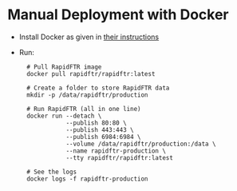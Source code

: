 # Manual Deployment with Docker

* Install Docker as given in [their instructions](http://docs.docker.com/)
* Run:

        # Pull RapidFTR image
        docker pull rapidftr/rapidftr:latest

        # Create a folder to store RapidFTR data
        mkdir -p /data/rapidftr/production
        
        # Run RapidFTR (all in one line)
        docker run --detach \
                   --publish 80:80 \
                   --publish 443:443 \
                   --publish 6984:6984 \
                   --volume /data/rapidftr/production:/data \
                   --name rapidftr-production \
                   --tty rapidftr/rapidftr:latest

        # See the logs
        docker logs -f rapidftr-production
